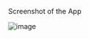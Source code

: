Screenshot of the App

![image](https://github.com/KamranHussen71/live_test_m6/assets/140729209/cd9f9193-721b-4605-b45c-d0afce8ee602)
